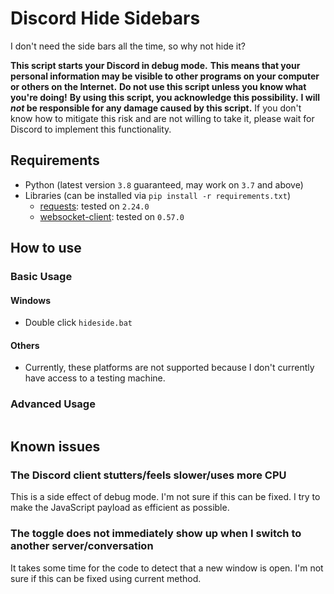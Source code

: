 # Discord Hide Sidebars

I don't need the side bars all the time, so why not hide it?

**This script starts your Discord in debug mode.**
**This means that your personal information may be visible to other programs on your computer or others on the Internet.**
**Do not use this script unless you know what you're doing!**
**By using this script, you acknowledge this possibility.**
**I will *not* be responsible for any damage caused by this script.**
If you don't know how to mitigate this risk and are not willing to take it, please wait for Discord to implement this functionality.

## Requirements

* Python (latest version `3.8` guaranteed, may work on `3.7` and above)
* Libraries (can be installed via `pip install -r requirements.txt`)
  * [requests](https://requests.readthedocs.io/en/master/): tested on `2.24.0`
  * [websocket-client](https://github.com/websocket-client/websocket-client): tested on `0.57.0`

## How to use

### Basic Usage

#### Windows

* Double click `hideside.bat`

#### Others

* Currently, these platforms are not supported because I don't currently have access to a testing machine.

### Advanced Usage

```text
```

## Known issues

### The Discord client stutters/feels slower/uses more CPU

This is a side effect of debug mode. I'm not sure if this can be fixed.
I try to make the JavaScript payload as efficient as possible.

### The toggle does not immediately show up when I switch to another server/conversation

It takes some time for the code to detect that a new window is open.
I'm not sure if this can be fixed using current method.
